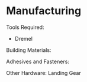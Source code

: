 # Manufacturing

Tools Required:
- Dremel

Building Materials:


Adhesives and Fasteners:


Other Hardware:
Landing Gear

